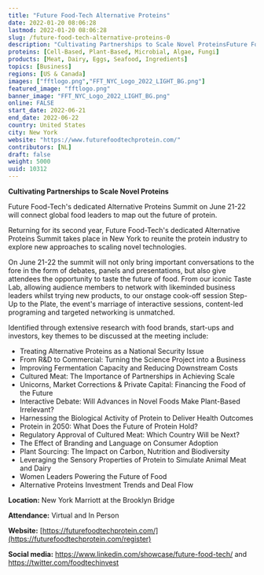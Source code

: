 ```yaml
---
title: "Future Food-Tech Alternative Proteins"
date: 2022-01-20 08:06:28
lastmod: 2022-01-20 08:06:28
slug: /future-food-tech-alternative-proteins-0
description: "Cultivating Partnerships to Scale Novel ProteinsFuture Food-Tech’s dedicated Alternative Proteins Summit on June 21-22 will connect global food leaders to map out the future of protein.Returning for its second year, Future Food-Tech’s dedicated Alternative Proteins Summit takes place in New York to reunite the protein industry to explore new approaches to scaling novel technologies."
proteins: [Cell-Based, Plant-Based, Microbial, Algae, Fungi]
products: [Meat, Dairy, Eggs, Seafood, Ingredients]
topics: [Business]
regions: [US & Canada]
images: ["fftlogo.png","FFT_NYC_Logo_2022_LIGHT_BG.png"]
featured_image: "fftlogo.png"
banner_image: "FFT_NYC_Logo_2022_LIGHT_BG.png"
online: FALSE
start_date: 2022-06-21
end_date: 2022-06-22
country: United States
city: New York
website: "https://www.futurefoodtechprotein.com/"
contributors: [NL]
draft: false
weight: 5000
uuid: 10312
---
```

**Cultivating Partnerships to Scale Novel Proteins**

Future Food-Tech's dedicated Alternative Proteins Summit on June 21-22
will connect global food leaders to map out the future of protein.

Returning for its second year, Future Food-Tech's dedicated Alternative
Proteins Summit takes place in New York to reunite the protein industry
to explore new approaches to scaling novel technologies.

On June 21-22 the summit will not only bring important conversations to
the fore in the form of debates, panels and presentations, but also give
attendees the opportunity to taste the future of food. From our iconic
Taste Lab, allowing audience members to network with likeminded business
leaders whilst trying new products, to our onstage cook-off session
Step-Up to the Plate, the event's marriage of interactive sessions,
content-led programing and targeted networking is unmatched.

Identified through extensive research with food brands, start-ups and
investors, key themes to be discussed at the meeting include:

-   Treating Alternative Proteins as a National Security Issue
-   From R&D to Commercial: Turning the Science Project into a Business
-   Improving Fermentation Capacity and Reducing Downstream Costs
-   Cultured Meat: The Importance of Partnerships in Achieving Scale
-   Unicorns, Market Corrections & Private Capital: Financing the Food
    of the Future
-   Interactive Debate: Will Advances in Novel Foods Make Plant-Based
    Irrelevant?
-   Harnessing the Biological Activity of Protein to Deliver Health
    Outcomes
-   Protein in 2050: What Does the Future of Protein Hold?
-   Regulatory Approval of Cultured Meat: Which Country Will be Next?
-   The Effect of Branding and Language on Consumer Adoption
-   Plant Sourcing: The Impact on Carbon, Nutrition and Biodiversity
-   Leveraging the Sensory Properties of Protein to Simulate Animal Meat
    and Dairy
-   Women Leaders Powering the Future of Food
-   Alternative Proteins Investment Trends and Deal Flow

**Location:** New York Marriott at the Brooklyn Bridge

**Attendance:** Virtual and In Person

**Website:**
[https://futurefoodtechprotein.com/](https://futurefoodtechprotein.com/register)

**Social media:** <https://www.linkedin.com/showcase/future-food-tech/>
and <https://twitter.com/foodtechinvest>
